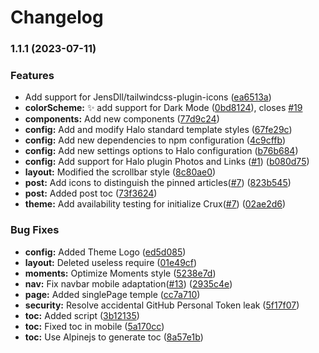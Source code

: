 # Changelog

### 1.1.1 (2023-07-11)


### Features

* Add support for JensDll/tailwindcss-plugin-icons ([ea6513a](https://github.com/Shine-Theme/halo-theme-crux/commit/ea6513a1944f37ed071ff4fc86b0803661342c8a))
* **colorScheme:** :sparkles: add support for Dark Mode ([0bd8124](https://github.com/Shine-Theme/halo-theme-crux/commit/0bd8124e8b620f44851974fe2c902592c0b9ba35)), closes [#19](https://github.com/Shine-Theme/halo-theme-crux/issues/19)
* **components:** Add new components ([77d9c24](https://github.com/Shine-Theme/halo-theme-crux/commit/77d9c24eadecbdf693a9364db393afb6299f0a04))
* **config:** Add and modify Halo standard template styles ([67fe29c](https://github.com/Shine-Theme/halo-theme-crux/commit/67fe29c02eda8a92cdf9a94e9b1641ac2861d564))
* **config:** Add new dependencies to npm configuration ([4c9cffb](https://github.com/Shine-Theme/halo-theme-crux/commit/4c9cffb09b0aeb59502f88dd2feb2ede1225ac59))
* **config:** Add new settings options to Halo configuration ([b76b684](https://github.com/Shine-Theme/halo-theme-crux/commit/b76b6840880ed6308d03fbaec6e4c8fa15d55a06))
* **config:** Add support for Halo plugin Photos and Links ([#1](https://github.com/Shine-Theme/halo-theme-crux/issues/1)) ([b080d75](https://github.com/Shine-Theme/halo-theme-crux/commit/b080d755480cdc73cfa70553e3857e233054364b))
* **layout:** Modified the scrollbar style ([8c80ae0](https://github.com/Shine-Theme/halo-theme-crux/commit/8c80ae0fed49ada4a3d4a432d23bade5ac8a570f))
* **post:** Add icons to distinguish the pinned articles([#7](https://github.com/Shine-Theme/halo-theme-crux/issues/7)) ([823b545](https://github.com/Shine-Theme/halo-theme-crux/commit/823b545c4a4ae344b56993c902578c1042660f55))
* **post:** Added post toc ([73f3624](https://github.com/Shine-Theme/halo-theme-crux/commit/73f3624211debbeafd919db54d61ad773ebd083b))
* **theme:** Add availability testing for initialize Crux([#7](https://github.com/Shine-Theme/halo-theme-crux/issues/7)) ([02ae2d6](https://github.com/Shine-Theme/halo-theme-crux/commit/02ae2d672f02d7adb0669bc230032e2da59a8820))


### Bug Fixes

* **config:** Added Theme Logo ([ed5d085](https://github.com/Shine-Theme/halo-theme-crux/commit/ed5d085e6befc362e41ad0f3cce73e9e0e6d13f5))
* **layout:** Deleted useless require ([01e49cf](https://github.com/Shine-Theme/halo-theme-crux/commit/01e49cf278bd1d409d2d832fd12c8ccf234d5b78))
* **moments:** Optimize Moments style ([5238e7d](https://github.com/Shine-Theme/halo-theme-crux/commit/5238e7ddb02a94268c820ae808d814b06f1d1107))
* **nav:** Fix navbar mobile adaptation([#13](https://github.com/Shine-Theme/halo-theme-crux/issues/13)) ([2935c4e](https://github.com/Shine-Theme/halo-theme-crux/commit/2935c4ea59859693e213e6180adf816c9bcfe1dd))
* **page:** Added singlePage temple ([cc7a710](https://github.com/Shine-Theme/halo-theme-crux/commit/cc7a7101281cfb6f110e587bd1ba139a45b2322f))
* **security:** Resolve accidental GitHub Personal Token leak ([5f17f07](https://github.com/Shine-Theme/halo-theme-crux/commit/5f17f071394cec6156a77ee532967e2e51f7ea39))
* **toc:** Added script ([3b12135](https://github.com/Shine-Theme/halo-theme-crux/commit/3b12135b08cde0439a53ffd75ce72648a78179aa))
* **toc:** Fixed toc in mobile ([5a170cc](https://github.com/Shine-Theme/halo-theme-crux/commit/5a170cc9908c37ec10468699100d4ab4e22cb64d))
* **toc:** Use Alpinejs to generate toc ([8a57e1b](https://github.com/Shine-Theme/halo-theme-crux/commit/8a57e1b1d4213c644a2908e52d4b79a720728f60))

